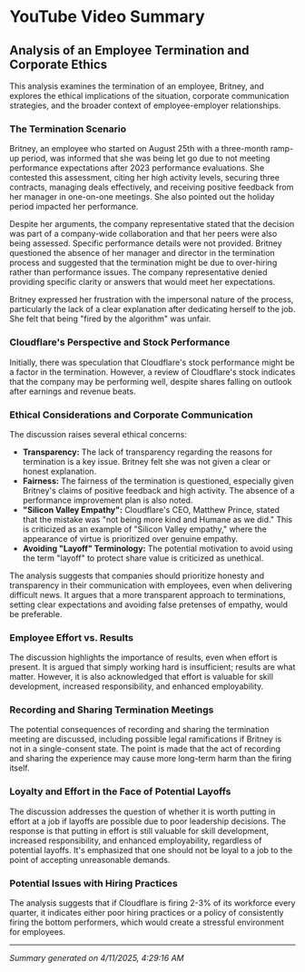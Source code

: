 # YouTube Video Summary

## Analysis of an Employee Termination and Corporate Ethics

This analysis examines the termination of an employee, Britney, and explores the ethical implications of the situation, corporate communication strategies, and the broader context of employee-employer relationships.

### The Termination Scenario

Britney, an employee who started on August 25th with a three-month ramp-up period, was informed that she was being let go due to not meeting performance expectations after 2023 performance evaluations. She contested this assessment, citing her high activity levels, securing three contracts, managing deals effectively, and receiving positive feedback from her manager in one-on-one meetings. She also pointed out the holiday period impacted her performance.

Despite her arguments, the company representative stated that the decision was part of a company-wide collaboration and that her peers were also being assessed. Specific performance details were not provided. Britney questioned the absence of her manager and director in the termination process and suggested that the termination might be due to over-hiring rather than performance issues. The company representative denied providing specific clarity or answers that would meet her expectations.

Britney expressed her frustration with the impersonal nature of the process, particularly the lack of a clear explanation after dedicating herself to the job. She felt that being "fired by the algorithm" was unfair.

### Cloudflare's Perspective and Stock Performance

Initially, there was speculation that Cloudflare's stock performance might be a factor in the termination. However, a review of Cloudflare's stock indicates that the company may be performing well, despite shares falling on outlook after earnings and revenue beats.

### Ethical Considerations and Corporate Communication

The discussion raises several ethical concerns:

*   **Transparency:** The lack of transparency regarding the reasons for termination is a key issue. Britney felt she was not given a clear or honest explanation.
*   **Fairness:** The fairness of the termination is questioned, especially given Britney's claims of positive feedback and high activity. The absence of a performance improvement plan is also noted.
*   **"Silicon Valley Empathy":** Cloudflare's CEO, Matthew Prince, stated that the mistake was "not being more kind and Humane as we did." This is criticized as an example of "Silicon Valley empathy," where the appearance of virtue is prioritized over genuine empathy.
*   **Avoiding "Layoff" Terminology:** The potential motivation to avoid using the term "layoff" to protect share value is criticized as unethical.

The analysis suggests that companies should prioritize honesty and transparency in their communication with employees, even when delivering difficult news. It argues that a more transparent approach to terminations, setting clear expectations and avoiding false pretenses of empathy, would be preferable.

### Employee Effort vs. Results

The discussion highlights the importance of results, even when effort is present. It is argued that simply working hard is insufficient; results are what matter. However, it is also acknowledged that effort is valuable for skill development, increased responsibility, and enhanced employability.

### Recording and Sharing Termination Meetings

The potential consequences of recording and sharing the termination meeting are discussed, including possible legal ramifications if Britney is not in a single-consent state. The point is made that the act of recording and sharing the experience may cause more long-term harm than the firing itself.

### Loyalty and Effort in the Face of Potential Layoffs

The discussion addresses the question of whether it is worth putting in effort at a job if layoffs are possible due to poor leadership decisions. The response is that putting in effort is still valuable for skill development, increased responsibility, and enhanced employability, regardless of potential layoffs. It's emphasized that one should not be loyal to a job to the point of accepting unreasonable demands.

### Potential Issues with Hiring Practices

The analysis suggests that if Cloudflare is firing 2-3% of its workforce every quarter, it indicates either poor hiring practices or a policy of consistently firing the bottom performers, which would create a stressful environment for employees.


---
*Summary generated on 4/11/2025, 4:29:16 AM*